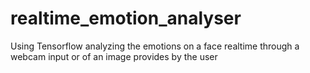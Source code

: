# realtime_emotion_analyser
Using Tensorflow analyzing the emotions on a face realtime through a webcam input or of an image provides by the user
